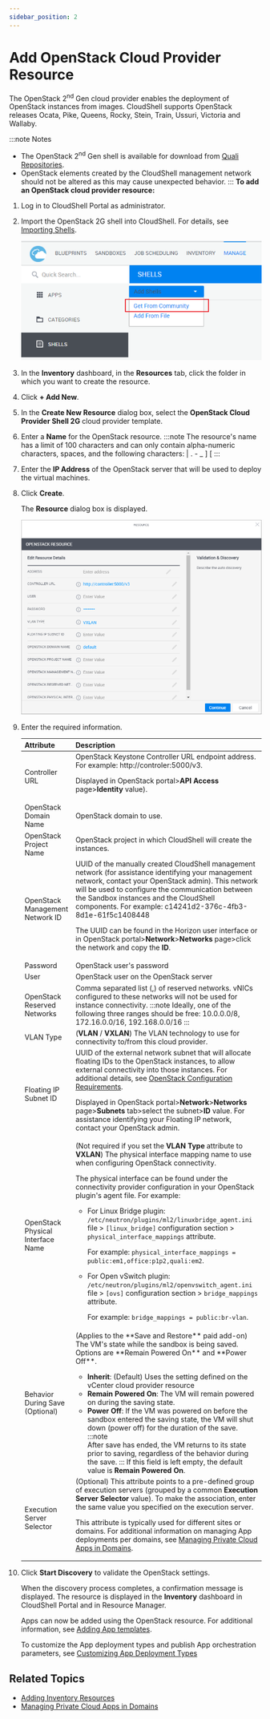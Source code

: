 ```yaml
---
sidebar_position: 2
---
```


# Add OpenStack Cloud Provider Resource

The OpenStack 2<sup>nd</sup> Gen cloud provider enables the deployment of OpenStack instances from images. CloudShell supports OpenStack releases Ocata, Pike, Queens, Rocky, Stein, Train, Ussuri, Victoria and Wallaby.

:::note Notes
- The OpenStack 2<sup>nd</sup> Gen shell is available for download from [Quali Repositories](https://github.com/orgs/QualiSystems/discussions/categories/integrations).
- OpenStack elements created by the CloudShell management network should not be altered as this may cause unexpected behavior.
:::
**To add an OpenStack cloud provider resource:**

1. Log in to CloudShell Portal as administrator.
2. Import the OpenStack 2G shell into CloudShell. For details, see [Importing Shells](../../../cloudshell-manage-dashboard/managing-shells.md#importing-shells).
    
    ![](/Images/Admin-Guide/KubernetesDownloadShell.png)
    
3. In the **Inventory** dashboard, in the **Resources** tab, click the folder in which you want to create the resource.
4. Click **\+ Add New**.
5. In the **Create New Resource** dialog box, select the **OpenStack Cloud Provider Shell 2G** cloud provider template.
6. Enter a **Name** for the OpenStack resource.
    :::note
    The resource's name has a limit of 100 characters and can only contain alpha-numeric characters, spaces, and the following characters: | . - \_ \] \[
    :::
7. Enter the **IP Address** of the OpenStack server that will be used to deploy the virtual machines.
8. Click **Create**.
    
    The **Resource** dialog box is displayed.
    
    ![](/Images/Admin-Guide/Inventory-Operations/OpenstackResource.png)
    
9. Enter the required information.
    
    <table>
        <thead>
            <th>Attribute</th>
            <th>Description</th>
        </thead>
        <tbody>
            <tr>
                <td>Controller URL</td>
                <td>
                OpenStack Keystone Controller URL endpoint address. For example: http://controler:5000/v3.

    Displayed in OpenStack portal>**API Access** page>**Identity** value).
                </td>
            </tr>
            <tr>
                <td>OpenStack Domain Name</td>
                <td>OpenStack domain to use.</td>
            </tr>
            <tr>
                <td>OpenStack Project Name</td>
                <td>OpenStack project in which CloudShell will create the instances.</td>
            </tr>
            <tr>
                <td>OpenStack Management Network ID</td>
                <td>
                UUID of the manually created CloudShell management network (for assistance identifying your management network, contact your OpenStack admin). This network will be used to configure the communication between the Sandbox instances and the CloudShell components. For example: c14241d2-376c-4fb3-8d1e-61f5c1408448

    The UUID can be found in the Horizon user interface or in OpenStack portal>**Network**\>**Networks** page>click the network and copy the **ID**.
                </td>
            </tr>
            <tr>
                <td>Password</td>
                <td>OpenStack user's password</td>
            </tr>
            <tr>
                <td>User</td>
                <td>OpenStack user on the OpenStack server</td>
            </tr>
            <tr>
                <td>OpenStack Reserved Networks</td>
                <td>
                Comma separated list (,) of reserved networks. vNICs configured to these networks will not be used for instance connectivity.
    :::note
    Ideally, one of the following three ranges should be free: 10.0.0.0/8, 172.16.0.0/16, 192.168.0.0/16
    :::
                </td>
            </tr>
            <tr>
                <td>VLAN Type</td>
                <td>(**VLAN** / **VXLAN**) The VLAN technology to use for connectivity to/from this cloud provider.</td>
            </tr>
            <tr>
                <td>Floating IP Subnet ID</td>
                <td>
                UUID of the external network subnet that will allocate floating IDs to the OpenStack instances, to allow external connectivity into those instances. For additional details, see [OpenStack Configuration Requirements](./openstack-configuration-requirements.md).

    Displayed in OpenStack portal>**Network**\>**Networks** page>**Subnets** tab>select the subnet>**ID** value. For assistance identifying your Floating IP network, contact your OpenStack admin.
                </td>
            </tr>
            <tr>
                <td>OpenStack Physical Interface Name</td>
                <td>
                (Not required if you set the **VLAN Type** attribute to **VXLAN**) The physical interface mapping name to use when configuring OpenStack connectivity.

    The physical interface can be found under the connectivity provider configuration in your OpenStack plugin's agent file. For example:

    - For Linux Bridge plugin: `/etc/neutron/plugins/ml2/linuxbridge_agent.ini` file > `[linux_bridge]` configuration section > `physical_interface_mappings` attribute.
        
        For example: `physical_interface_mappings = public:em1,office:p1p2,quali:em2`.
        
    - For Open vSwitch plugin: `/etc/neutron/plugins/ml2/openvswitch_agent.ini` file > `[ovs]` configuration section > `bridge_mappings` attribute.
        
        For example: `bridge_mappings = public:br-vlan`.
    </td>
            </tr>
            <tr>
                <td>Behavior During Save (Optional)</td>
                <td>
                (Applies to the **Save and Restore** paid add-on) The VM's state while the sandbox is being saved. Options are **Remain Powered On** and **Power Off**.

    - **Inherit**: (Default) Uses the setting defined on the vCenter cloud provider resource
    - **Remain Powered On**: The VM will remain powered on during the saving state.
    - **Power Off**: If the VM was powered on before the sandbox entered the saving state, the VM will shut down (power off) for the duration of the save.
    :::note    
    After save has ended, the VM returns to its state prior to saving, regardless of the behavior during the save.
    :::
    If this field is left empty, the default value is **Remain Powered On**.
                </td>
            </tr>
            <tr>
                <td>Execution Server Selector</td>
                <td>
                (Optional) This attribute points to a pre-defined group of execution servers (grouped by a common **Execution Server Selector** value). To make the association, enter the same value you specified on the execution server.

    This attribute is typically used for different sites or domains. For additional information on managing App deployments per domains, see [Managing Private Cloud Apps in Domains](../managing-private-cloud-apps-in-domains.md).
                </td>
            </tr>
        </tbody>
    </table>
    
10.  Click **Start Discovery** to validate the OpenStack settings.
    
        When the discovery process completes, a confirmation message is displayed. The resource is displayed in the **Inventory** dashboard in CloudShell Portal and in Resource Manager.
        
        Apps can now be added using the OpenStack resource. For additional information, see [Adding App templates](../../../cloudshell-manage-dashboard/manage-app-templates/index.md).
        
        To customize the App deployment types and publish App orchestration parameters, see [Customizing App Deployment Types](../../customizing-app-deployment-types.md)
    

## Related Topics

- [Adding Inventory Resources](../../../../portal/inventory/managing-resources/adding-inventory-resources/index.md)
- [Managing Private Cloud Apps in Domains](../managing-private-cloud-apps-in-domains.md)
